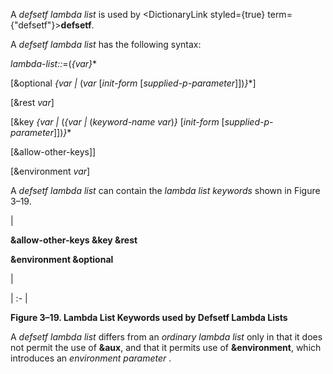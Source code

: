  



A *defsetf lambda list* is used by <DictionaryLink styled={true} term={"defsetf"}><b>defsetf</b></DictionaryLink>. 



A *defsetf lambda list* has the following syntax: 



*lambda-list::*=(*\{var\}*\* 



[&amp;optional *\{var |* (*var* [*init-form* [*supplied-p-parameter*]])*\}*\*] 



[&amp;rest *var*] 



[&amp;key *\{var |* (*\{var |* (*keyword-name var*)*\}* [*init-form* [*supplied-p-parameter*]])*\}*\* 



[&amp;allow-other-keys]] 



[&amp;environment *var*] 



A *defsetf lambda list* can contain the *lambda list keywords* shown in Figure 3–19. 



|<p>**&amp;allow-other-keys &amp;key &amp;rest** </p><p>**&amp;environment &amp;optional**</p>|

| :- |





**Figure 3–19. Lambda List Keywords used by Defsetf Lambda Lists** 



A *defsetf lambda list* differs from an *ordinary lambda list* only in that it does not permit the use of **&amp;aux**, and that it permits use of **&amp;environment**, which introduces an *environment parameter* . 



